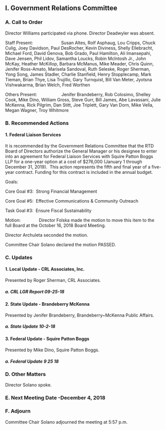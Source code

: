 ## I. Government Relations Committee

### A. Call to Order

Director Williams participated via phone. Director Deadwyler was absent.

Staff Present:                       Susan Altes, Rolf Asphaug, Lou Cripps, Chuck Culig, Joey Davidson, Paul DesRocher, Kevin Diviness, Shelly Ellebracht, Michael Ford, David Genova, Bob Grado, Paul Hamilton, Ali Imansepahi, Dave Jensen, Phil Lidov, Samantha Loucks, Robin McIntosh Jr., John McKay, Heather McKillop, Barbara McManus, Mike Meader, Chris Quinn, Jenifer Ross-Amato, Marisela Sandoval, Ruth Seleske, Roger Sherman, Yong Song, James Stadler, Charlie Stanfield, Henry Stopplecamp, Mark Tieman, Brian Thye, Lisa Trujillo, Gary Turnquist, Bill Van Meter, Jyotsna Vishwakarma, Brian Welch, Fred Worthen

Others Present:                    Jenifer Brandeberry, Rob Colosimo, Shelley Cook, Mike Dino, William Gross, Steve Gurr, Bill James, Abe Lavassani, Julie McKenna, Rick Pilgrim, Dan Stitt, Joe Triplett, Gary Van Dorn, Mike Vella, Megan Wagner, Troy Whitmore

### B. Recommended Actions

#### 1. Federal Liaison Services

It is recommended by the Government Relations Committee that the RTD Board of Directors authorize the General Manager or his designee to enter into an agreement for Federal Liaison Services with Squire Patton Boggs LLP for a one-year option at a cost of $276,000 (January 1 through December 31, 2019).  This action represents the fifth and final year of a five-year contract. Funding for this contract is included in the annual budget.

Goals:

Core Goal #3:  Strong Financial Management

Core Goal #5:  Effective Communications & Community Outreach

Task Goal #3:  Ensure Fiscal Sustainability

Motion:               Director Folska made the motion to move this item to the full Board at the October 16, 2018 Board Meeting.

Director Archuleta seconded the motion.

Committee Chair Solano declared the motion PASSED.

### C. Updates

#### 1. Local Update - CRL Associates, Inc.

Presented by Roger Sherman, CRL Associates.

##### a. CRL LGR Report 09-25-18

#### 2. State Update - Brandeberry McKenna

Presented by Jenifer Brandeberry, Brandeberry~McKenna Public Affairs.

##### a. State Update 10-2-18

#### 3. Federal Update - Squire Patton Boggs

Presented by Mike Dino, Squire Patton Boggs.

##### a. Federal Update 9 25 18

### D. Other Matters

Director Solano spoke.

### E. Next Meeting Date -December 4, 2018

### F. Adjourn

Committee Chair Solano adjourned the meeting at 5:57 p.m.
